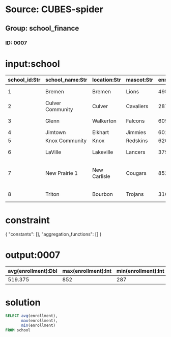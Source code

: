 # Source: CUBES-spider
## Group: school_finance
### ID: 0007

# input:school

| school_id:Str | school_name:Str | location:Str | mascot:Str | enrollment:Int | ihsaa_class:Str | ihsaa_football_class:Str | county:Str |
|---|---|---|---|---|---|---|---|
| 1 | Bremen | Bremen | Lions | 495 | AA | AA | 50 Marshall |
| 2 | Culver Community | Culver | Cavaliers | 287 | A | A | 50 Marshall |
| 3 | Glenn | Walkerton | Falcons | 605 | AAA | AAA | 71 St. Joseph |
| 4 | Jimtown | Elkhart | Jimmies | 601 | AAA | AAA | 20 Elkhart |
| 5 | Knox Community | Knox | Redskins | 620 | AAA | AAA | 75 Starke |
| 6 | LaVille | Lakeville | Lancers | 379 | AA | A | 71 St. Joseph |
| 7 | New Prairie 1 | New Carlisle | Cougars | 852 | AAA | AAAA | 46 LaPorte 71 St. Joseph |
| 8 | Triton | Bourbon | Trojans | 316 | A | A | 50 Marshall |

# constraint

{
  "constants": [],
  "aggregation_functions": []
}

# output:0007

| avg(enrollment):Dbl | max(enrollment):Int | min(enrollment):Int |
|---|---|---|
| 519.375 | 852 | 287 |

# solution

```sql
SELECT avg(enrollment),
       max(enrollment),
       min(enrollment)
FROM school
```

